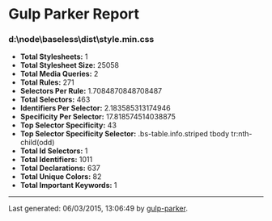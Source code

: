 # Gulp Parker Report


### d:\node\baseless\dist\style.min.css

- **Total Stylesheets:** 1
- **Total Stylesheet Size:** 25058
- **Total Media Queries:** 2
- **Total Rules:** 271
- **Selectors Per Rule:** 1.7084870848708487
- **Total Selectors:** 463
- **Identifiers Per Selector:** 2.183585313174946
- **Specificity Per Selector:** 17.818574514038875
- **Top Selector Specificity:** 43
- **Top Selector Specificity Selector:** .bs-table.info.striped tbody tr:nth-child(odd)
- **Total Id Selectors:** 1
- **Total Identifiers:** 1011
- **Total Declarations:** 637
- **Total Unique Colors:** 82
- **Total Important Keywords:** 1

* * *

Last generated: 06/03/2015, 13:06:49 by [gulp-parker](https://github.com/PavelDemyanenko/gulp-parker).
